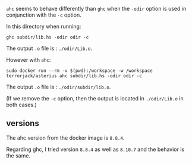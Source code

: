 `ahc` seems to behave differently than `ghc` when the `-odir` option is used in conjunction with the `-c` option.


In this directory when running:

```
ghc subdir/lib.hs -odir odir -c
```

The output `.o` file is : `./odir/Lib.o`.

However with `ahc`:

```
sudo docker run --rm -v $(pwd):/workspace -w /workspace terrorjack/asterius ahc subdir/lib.hs -odir odir -c
```

The output `.o` file is : `./odir/subdir/lib.o`.

(If we remove the `-c` option, then the output is located in `./odir/Lib.o` in both cases.)

## versions

The ahc version from the docker image is `8.8.4`.

Regarding ghc, I tried version `8.8.4` as well as `8.10.7` and the behavior is the same.
